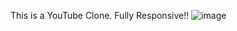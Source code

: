 This is a YouTube Clone. Fully Responsive!!
![image](https://github.com/user-attachments/assets/8b6d3b4a-1d52-47f8-bb39-1c605936dcb3)




